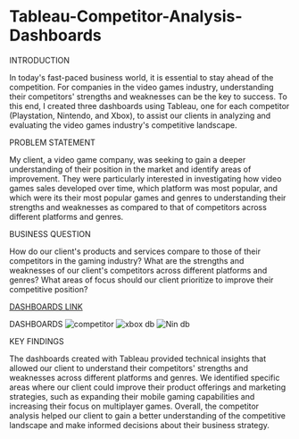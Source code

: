 # Tableau-Competitor-Analysis-Dashboards

INTRODUCTION

In today's fast-paced business world, it is essential to stay ahead of the competition. For companies in the video games industry, understanding their competitors' strengths and weaknesses can be the key to success. To this end, I created three dashboards using Tableau, one for each competitor (Playstation, Nintendo, and Xbox), to assist our clients in analyzing and evaluating the video games industry's competitive landscape.

PROBLEM STATEMENT

My client, a video game company, was seeking to gain a deeper understanding of their position in the market and identify areas of improvement. They were particularly interested in investigating how video games sales developed over time, which platform was most popular, and which were its their most popular games and genres to understanding their strengths and weaknesses as compared to that of competitors across different platforms and genres.

BUSINESS QUESTION

How do our client's products and services compare to those of their competitors in the gaming industry?
What are the strengths and weaknesses of our client's competitors across different platforms and genres?
What areas of focus should our client prioritize to improve their competitive position?

[DASHBOARDS LINK](https://public.tableau.com/views/CompetitorAnalysis1995-2016/CompetitorAnalysis1995-2016?:language=en-US&publish=yes&:display_count=n&:origin=viz_share_link)

DASHBOARDS
![competitor](https://user-images.githubusercontent.com/126607220/226759315-f2a071b6-864f-4640-b1cd-182b0cd7b338.jpg)
![xbox db](https://user-images.githubusercontent.com/126607220/226759875-8d4de40c-9422-45ff-8a50-ca8e6cace30f.jpg)
![Nin db](https://user-images.githubusercontent.com/126607220/226759886-206f716d-ce36-4d6b-b3c8-6dbc5fa9422b.jpg)

KEY FINDINGS

The dashboards created with Tableau provided technical insights that allowed our client to understand their competitors' strengths and weaknesses across different platforms and genres. We identified specific areas where our client could improve their product offerings and marketing strategies, such as expanding their mobile gaming capabilities and increasing their focus on multiplayer games. Overall, the competitor analysis helped our client to gain a better understanding of the competitive landscape and make informed decisions about their business strategy.
